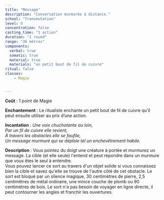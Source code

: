```yaml
---
title: "Message"
description: "Conversation murmurée à distance."
school: "Transmutation"
level: 0
concentration: false
casting_time: "1 action"
duration: "1 round"
range: "36 mètres"
components:
  verbal: true
  somatic: true
  material: true
  materials: "un petit bout de fil de cuivre"
ritual: false
classes:
    - Magie


---
```

**Coût** : 1 point de Magie    

**Enchantement**  : Le ritualiste enchante un petit bout de fil de cuivre qu’il peut ensuite utiliser au prix d’une action.

**Incantation** : *Une voix chuchotante au loin,*   
*Par un fil de cuivre elle revient,*   
*À travers les obstacles elle se faufile,*   
*Un message murmuré qui se déploie tel un enchevêtrement habile.*    

**Description** : Vous pointez du doigt une créature à portée et murmurez un message. La cible (et elle seule) l'entend et peut répondre dans un murmure que vous êtes le seul à entendre.   
Vous pouvez lancer ce sort au travers d'un objet solide si vous connaissez bien la cible et savez qu'elle se trouve de l'autre côté de cet obstacle. Le sort est bloqué par un silence magique, 30 centimètres de pierre, 2,5 centimètres de métal ordinaire, une mince couche de plomb ou 90 centimètres de bois. Le sort n'a pas besoin de voyager en ligne directe, il peut contourner les angles et franchir les ouvertures.
